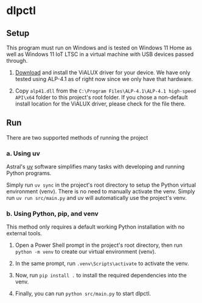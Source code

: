 # dlpctl

## Setup

This program must run on Windows and is tested on Windows 11 Home as well as Windows 11 IoT LTSC in a virtual machine with USB devices passed through.

1. [Download](https://www.vialux.de/transfer/Marketing/ViALUX-Download/download.html) and install the ViALUX driver for your device. We have only tested using ALP-4.1 as of right now since we only have that hardware.

2. Copy `alp41.dll` from the `C:\Program Files\ALP-4.1\ALP-4.1 high-speed API\x64` folder to this project's root folder. If you chose a non-default install location for the ViALUX driver, please check for the file there.

## Run

There are two supported methods of running the project

### a. Using uv

Astral's [uv](https://docs.astral.sh/uv/getting-started/installation/) software simplifies many tasks with developing and running Python programs.

Simply run `uv sync` in the project's root directory to setup the Python virtual environment (venv). There is no need to manually activate the venv. Simply run `uv run src/main.py` and uv will automatically use the project's venv.

### b. Using Python, pip, and venv

This method only requires a default working Python installation with no external tools.

1. Open a Power Shell prompt in the project's root directory, then run `python -m venv` to create our virtual environment (venv).

2. In the same prompt, run `.venv\Scripts\activate` to activate the venv.

3. Now, run `pip install .` to install the required dependencies into the venv.

4. Finally, you can run `python src/main.py` to start dlpctl.
